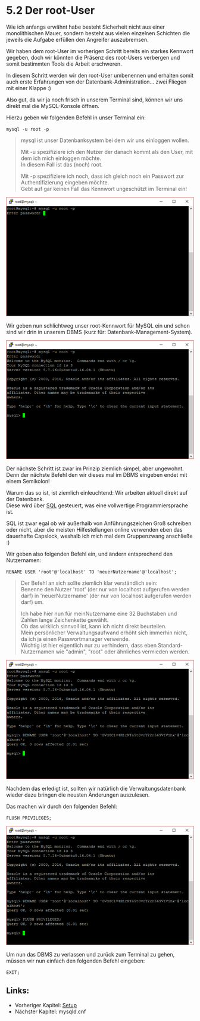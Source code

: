 # 5.2 Der root-User

Wie ich anfangs erwähnt habe besteht Sicherheit nicht aus einer monolithischen Mauer, sondern besteht aus vielen einzelnen Schichten die jeweils die Aufgabe erfüllen den Angreifer auszubremsen.

Wir haben dem root-User im vorherigen Schritt bereits ein starkes Kennwort gegeben, doch wir könnten die Präsenz des root-Users verbergen und somit bestimmten Tools die Arbeit erschweren.

In diesem Schritt werden wir den root-User umbenennen und erhalten somit auch erste Erfahrungen von der Datenbank-Administration... zwei Fliegen mit einer Klappe :\)

Also gut, da wir ja noch frisch in unserem Terminal sind, können wir uns direkt mal die MySQL-Konsole öffnen.

Hierzu geben wir folgenden Befehl in unser Terminal ein:

```
mysql -u root -p
```

> mysql ist unser Datenbanksystem bei dem wir uns einloggen wollen.
>
> Mit -u spezifiziere ich den Nutzer der danach kommt als den User, mit dem ich mich einloggen möchte.  
> In diesem Fall ist das \(noch\) root.
>
> Mit -p spezifiziere ich noch, dass ich gleich noch ein Passwort zur Authentifizierung eingeben möchte.  
> Gebt auf gar keinen Fall das Kennwort ungeschützt im Terminal ein!

![](/assets/change-root-1.png)

Wir geben nun schlichtweg unser root-Kennwort für MySQL ein und schon sind wir drin in unserem DBMS \(kurz für: Datenbank-Management-System\).

![](/assets/change-root-2.png)

Der nächste Schritt ist zwar im Prinzip ziemlich simpel, aber ungewohnt.  
Denn der nächste Befehl den wir dieses mal im DBMS eingeben endet mit einem Semikolon!

Warum das so ist, ist ziemlich einleuchtend: Wir arbeiten aktuell direkt auf der Datenbank.  
Diese wird über [SQL](https://de.wikipedia.org/wiki/SQL) gesteuert, was eine vollwertige Programmiersprache ist.

SQL ist zwar egal ob wir außerhalb von Anführungszeichen Groß schreiben oder nicht, aber die meisten Hilfestellungen online verwenden eben das dauerhafte Capslock, weshalb ich mich mal dem Gruppenzwang anschließe :\)

Wir geben also folgenden Befehl ein, und ändern entsprechend den Nutzernamen:

```
RENAME USER 'root'@'localhost' TO 'neuerNutzername'@'localhost';
```

> Der Befehl an sich sollte ziemlich klar verständlich sein:  
> Benenne den Nutzer 'root' \(der nur von localhost aufgerufen werden darf\) in 'neuerNutzername' \(der nur von localhost aufgerufen werden darf\) um.
>
> Ich habe hier nun für meinNutzername eine 32 Buchstaben und Zahlen lange Zeichenkette gewählt.  
> Ob das wirklich sinnvoll ist, kann ich nicht direkt beurteilen.  
> Mein persönlicher Verwaltungsaufwand erhöht sich immerhin nicht, da ich ja einen Passwortmanager verwende.  
> Wichtig ist hier eigentlich nur zu verhindern, dass eben Standard-Nutzernamen wie "admin", "root" oder ähnliches vermieden werden.

![](/assets/change-root-3.png)

Nachdem das erledigt ist, sollten wir natürlich die Verwaltungsdatenbank wieder dazu bringen die neusten Änderungen auszulesen.

Das machen wir durch den folgenden Befehl:

```
FLUSH PRIVILEGES;
```

![](/assets/change-root-4.png)

Um nun das DBMS zu verlassen und zurück zum Terminal zu gehen, müssen wir nun einfach den folgenden Befehl eingeben:

```
EXIT;
```

## Links:

* Vorheriger Kapitel: [Setup](/setup.md)
* Nächster Kapitel: mysqld.cnf



